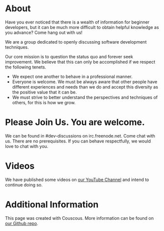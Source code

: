 # About

Have you ever noticed that there is a wealth of information for beginner developers, but it can be much more difficult to obtain helpful knowledge as you advance? Come hang out with us!

We are a group dedicated to openly discussing software development techniques.

Our core mission is to question the status quo and forever seek improvement. We believe that this can only be accomplished if we respect the following tenets.

- We expect one another to behave in a professional manner.
- Everyone is welcome. We must be always aware that other people have different experiences and needs than we do and accept this diversity as the positive value that it can be.
- We must strive to better understand the perspectives and techniques of others, for this is how we grow.

# Please Join Us. You are welcome.

We can be found in #dev-discussions on irc.freenode.net. Come chat with us. There are no prerequisites. If you can behave respectfully, we would love to chat with you.

# Videos

We have published some videos on [our YouTube Channel](https://www.youtube.com/playlist?list=PLsTWLmFQ6CneW43wFxxFvATlvoB8a7o7s) and intend to continue doing so.

# Additional Information

This page was created with Couscous. More information can be found on [our Github repo](https://github.com/ShawnMcCool/dev-discussions).
